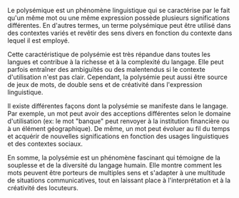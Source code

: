 Le polysémique est un phénomène linguistique qui se caractérise par le fait qu'un même mot ou une même expression possède plusieurs significations différentes. En d'autres termes, un terme polysémique peut être utilisé dans des contextes variés et revêtir des sens divers en fonction du contexte dans lequel il est employé. 

Cette caractéristique de polysémie est très répandue dans toutes les langues et contribue à la richesse et à la complexité du langage. Elle peut parfois entraîner des ambiguïtés ou des malentendus si le contexte d'utilisation n'est pas clair. Cependant, la polysémie peut aussi être source de jeux de mots, de double sens et de créativité dans l'expression linguistique.

Il existe différentes façons dont la polysémie se manifeste dans le langage. Par exemple, un mot peut avoir des acceptions différentes selon le domaine d'utilisation (ex: le mot "banque" peut renvoyer à la institution financière ou à un élément géographique). De même, un mot peut évoluer au fil du temps et acquérir de nouvelles significations en fonction des usages linguistiques et des contextes sociaux.

En somme, la polysémie est un phénomène fascinant qui témoigne de la souplesse et de la diversité du langage humain. Elle montre comment les mots peuvent être porteurs de multiples sens et s'adapter à une multitude de situations communicatives, tout en laissant place à l'interprétation et à la créativité des locuteurs.